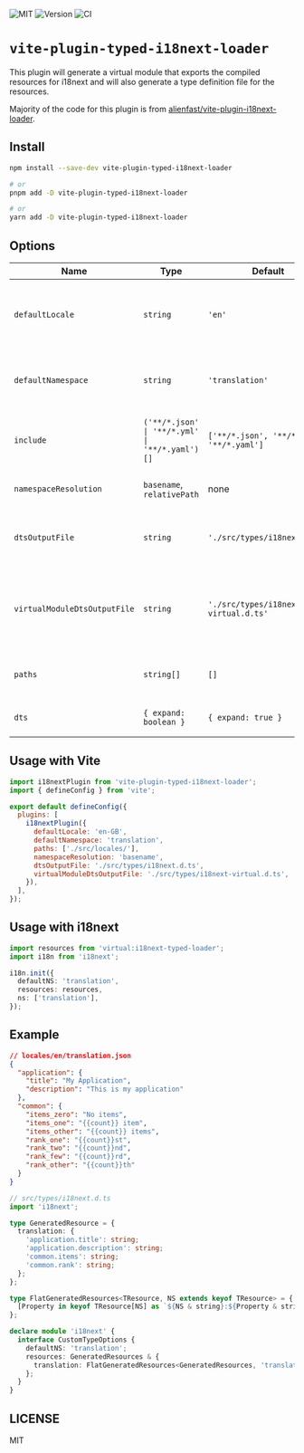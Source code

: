 ![MIT](https://img.shields.io/badge/License-MIT-green?style=flat-square)
![Version](https://img.shields.io/npm/v/vite-plugin-typed-i18next-loader?style=flat-square)
![CI](https://img.shields.io/github/actions/workflow/status/rowellx68/i18next-utilities/publish.yml?style=flat-square)

# `vite-plugin-typed-i18next-loader`

This plugin will generate a virtual module that exports the compiled resources for i18next and will also generate a type definition file for the resources.

Majority of the code for this plugin is from [alienfast/vite-plugin-i18next-loader](https://github.com/alienfast/vite-plugin-i18next-loader).

## Install

```bash
npm install --save-dev vite-plugin-typed-i18next-loader

# or
pnpm add -D vite-plugin-typed-i18next-loader

# or
yarn add -D vite-plugin-typed-i18next-loader
```

## Options

| Name                         | Type                                           | Default                                  | Description                                                     |
| ---------------------------- | ---------------------------------------------- | ---------------------------------------- | --------------------------------------------------------------- |
| `defaultLocale`              | `string`                                       | `'en'`                                   | The default locale the plugin will generate the type from.      |
| `defaultNamespace`           | `string`                                       | `'translation'`                          | The default i18next namespace the plugin will use.              |
| `include`                    | `('**/*.json' \| '**/*.yml' \| '**/*.yaml')[]` | `['**/*.json', '**/*.yml', '**/*.yaml']` | Glob patterns of files to include for bundling.                 |
| `namespaceResolution`        | `basename`, `relativePath`                     | none                                     | Namespace resolution strategy.                                  |
| `dtsOutputFile`              | `string`                                       | `'./src/types/i18next.d.ts'`             | Output file destination for the generated types.                |
| `virtualModuleDtsOutputFile` | `string`                                       | `'./src/types/i18next-virtual.d.ts'`     | Output file destination for the generated virtual module types. |
| `paths`                      | `string[]`                                     | `[]`                                     | Locale top-level directory paths.                               |
| `dts`                        | `{ expand: boolean }`                          | `{ expand: true }`                       | DTS generation options.                                         |

## Usage with Vite

```js
import i18nextPlugin from 'vite-plugin-typed-i18next-loader';
import { defineConfig } from 'vite';

export default defineConfig({
  plugins: [
    i18nextPlugin({
      defaultLocale: 'en-GB',
      defaultNamespace: 'translation',
      paths: ['./src/locales/'],
      namespaceResolution: 'basename',
      dtsOutputFile: './src/types/i18next.d.ts',
      virtualModuleDtsOutputFile: './src/types/i18next-virtual.d.ts',
    }),
  ],
});
```

## Usage with i18next

```ts
import resources from 'virtual:i18next-typed-loader';
import i18n from 'i18next';

i18n.init({
  defaultNS: 'translation',
  resources: resources,
  ns: ['translation'],
});
```

## Example

```json
// locales/en/translation.json
{
  "application": {
    "title": "My Application",
    "description": "This is my application"
  },
  "common": {
    "items_zero": "No items",
    "items_one": "{{count}} item",
    "items_other": "{{count}} items",
    "rank_one": "{{count}}st",
    "rank_two": "{{count}}nd",
    "rank_few": "{{count}}rd",
    "rank_other": "{{count}}th"
  }
}
```

```ts
// src/types/i18next.d.ts
import 'i18next';

type GeneratedResource = {
  translation: {
    'application.title': string;
    'application.description': string;
    'common.items': string;
    'common.rank': string;
  };
};

type FlatGeneratedResources<TResource, NS extends keyof TResource> = {
  [Property in keyof TResource[NS] as `${NS & string}:${Property & string}`]: TResource[NS][Property];
};

declare module 'i18next' {
  interface CustomTypeOptions {
    defaultNS: 'translation';
    resources: GeneratedResources & {
      translation: FlatGeneratedResources<GeneratedResources, 'translation'>;
    };
  }
}
```

## LICENSE

MIT
